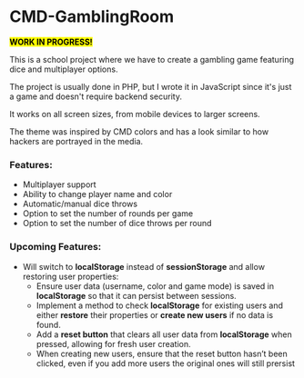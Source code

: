 # CMD-GamblingRoom

<mark>**WORK IN PROGRESS!**</mark>

This is a school project where we have to create a gambling game featuring dice and multiplayer options.

 The project is usually done in PHP, but I wrote it in JavaScript since it's just a game and doesn't require backend security.

It works on all screen sizes, from mobile devices to larger screens.

The theme was inspired by CMD colors and has a look similar to how hackers are portrayed in the media.

### Features:
- Multiplayer support
- Ability to change player name and color
- Automatic/manual dice throws
- Option to set the number of rounds per game
- Option to set the number of dice throws per round

### Upcoming Features:
- Will switch to **localStorage** instead of **sessionStorage** and allow restoring user properties:
  - Ensure user data (username, color and game mode) is saved in **localStorage** so that it can persist between sessions.
  - Implement a method to check **localStorage** for existing users and either **restore** their properties or **create new users** if no data is found.
  - Add a **reset button** that clears all user data from **localStorage** when pressed, allowing for fresh user creation.
  - When creating new users, ensure that the reset button hasn’t been clicked, even if you add more users the original ones will still prersist
